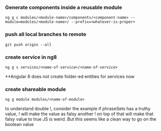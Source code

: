 ### Generate components inside a reusable module
`ng g c modules/<module-name>/components/<component-name> --module=modules/<module-name>/ --prefix=<whatever-is-proper>`

### push all local branches to remote
`git push origin --all`

### create service in ng8
`ng g s services/<name-of-service>/<name-of-service>`

**Angular 8 does not create folder-ed entities for services now


### create shareable module

`ng g module modules/<name-of-module>`


to understand double !, consider the example
if phraseSets has a truthy value, ! will make the value as falsy
another ! on top of that will make that falsy value to true
JS is weird. But this seems like a clean way to go on the boolean value
